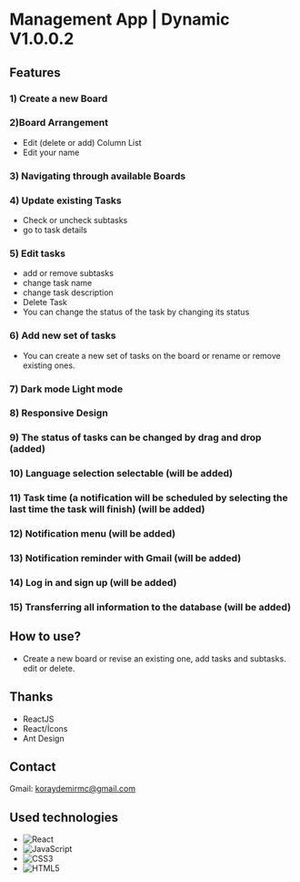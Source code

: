 # Management App | Dynamic V1.0.0.2

## Features

### 1) Create a new Board

### 2)Board Arrangement
- Edit (delete or add) Column List
- Edit your name

### 3) Navigating through available Boards

### 4) Update existing Tasks
- Check or uncheck subtasks
- go to task details

### 5) Edit tasks
- add or remove subtasks
- change task name
- change task description
- Delete Task
- You can change the status of the task by changing its status

### 6) Add new set of tasks
- You can create a new set of tasks on the board or rename or remove existing ones.

### 7) Dark mode Light mode

### 8) Responsive Design

### 9) The status of tasks can be changed by drag and drop (added)

### 10) Language selection selectable (will be added)

### 11) Task time (a notification will be scheduled by selecting the last time the task will finish) (will be added)

### 12) Notification menu (will be added)

### 13) Notification reminder with Gmail (will be added)

### 14) Log in and sign up (will be added)

### 15) Transferring all information to the database (will be added)

## How to use?
- Create a new board or revise an existing one, add tasks and subtasks. edit or delete.

## Thanks
- ReactJS
- React/İcons
- Ant Design

## Contact
Gmail: koraydemirmc@gmail.com

## Used technologies
- ![React](https://img.shields.io/badge/React-20232A?style=for-the-badge&logo=react&logoColor=61DAFB)
- ![JavaScript](https://img.shields.io/badge/JavaScript-F7DF1E?style=for-the-badge&logo=javascript&logoColor=black)
- ![CSS3](https://img.shields.io/badge/CSS3-1572B6?style=for-the-badge&logo=css3&logoColor=white)  
- ![HTML5](https://img.shields.io/badge/HTML5-E34F26?style=for-the-badge&logo=html5&logoColor=white)
